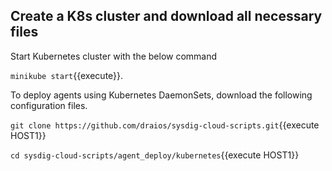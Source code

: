 ## Create a K8s cluster and download all necessary files

Start Kubernetes cluster with the below command

`minikube start`{{execute}}.


To deploy agents using Kubernetes DaemonSets, download the following configuration files.

`git clone https://github.com/draios/sysdig-cloud-scripts.git`{{execute HOST1}}

`cd sysdig-cloud-scripts/agent_deploy/kubernetes`{{execute HOST1}}
